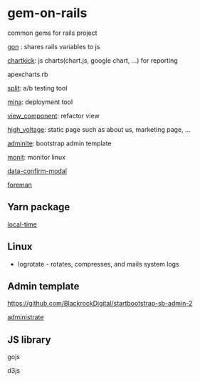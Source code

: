 # gem-on-rails
common gems for rails project


[gon](https://github.com/gazay/gon) : shares rails variables to js

[chartkick](https://github.com/ankane/chartkick): js charts(chart.js, google chart, ...) for reporting 

apexcharts.rb

[split](https://github.com/splitrb/split): a/b testing tool

[mina](https://github.com/mina-deploy/mina): deployment tool

[view_component](https://github.com/github/view_component): refactor view

[high_voltage](https://github.com/thoughtbot/high_voltage): static page such as about us, marketing page, ...

[adminlte](https://adminlte.io/): bootstrap admin template

[monit](https://github.com/arnaudsj/monit): monitor linux

[data-confirm-modal](https://github.com/ifad/data-confirm-modal)

[foreman](https://github.com/ddollar/foreman)


## Yarn package
[local-time](https://classic.yarnpkg.com/en/package/local-time)


## Linux
- logrotate - rotates, compresses, and mails system logs

## Admin template
https://github.com/BlackrockDigital/startbootstrap-sb-admin-2

[administrate](https://github.com/thoughtbot/administrate)

## JS library

gojs

d3js
